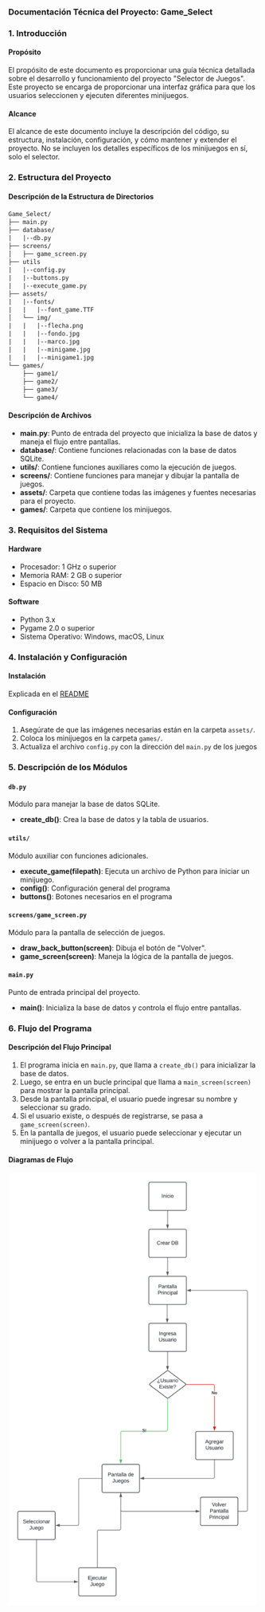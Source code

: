 ### Documentación Técnica del Proyecto: Game_Select

### 1. Introducción

#### Propósito

El propósito de este documento es proporcionar una guía técnica detallada sobre el desarrollo y funcionamiento del proyecto "Selector de Juegos". Este proyecto se encarga de proporcionar una interfaz gráfica para que los usuarios seleccionen y ejecuten diferentes minijuegos.

#### Alcance

El alcance de este documento incluye la descripción del código, su estructura, instalación, configuración, y cómo mantener y extender el proyecto. No se incluyen los detalles específicos de los minijuegos en sí, solo el selector.

### 2. Estructura del Proyecto

#### Descripción de la Estructura de Directorios

```
Game_Select/
├── main.py
├── database/
|   |--db.py
├── screens/
│   ├── game_screen.py
├── utils
|   |--config.py
|   |--buttons.py
|   |--execute_game.py
├── assets/
|   |--fonts/
|   |   |--font_game.TTF
│   └── img/
|   |   |--flecha.png
|   |   |--fondo.jpg
|   |   |--marco.jpg
|   |   |--minigame.jpg
|   |   |--minigame1.jpg
└── games/
    ├── game1/
    ├── game2/
    ├── game3/
    └── game4/
```

#### Descripción de Archivos

-   **main.py**: Punto de entrada del proyecto que inicializa la base de datos y maneja el flujo entre pantallas.
-   **database/**: Contiene funciones relacionadas con la base de datos SQLite.
-   **utils/**: Contiene funciones auxiliares como la ejecución de juegos.
-   **screens/**: Contiene funciones para manejar y dibujar la pantalla de juegos.
-   **assets/**: Carpeta que contiene todas las imágenes y fuentes necesarias para el proyecto.
-   **games/**: Carpeta que contiene los minijuegos.

### 3. Requisitos del Sistema

#### Hardware

-   Procesador: 1 GHz o superior
-   Memoria RAM: 2 GB o superior
-   Espacio en Disco: 50 MB

#### Software

-   Python 3.x
-   Pygame 2.0 o superior
-   Sistema Operativo: Windows, macOS, Linux

### 4. Instalación y Configuración

#### Instalación

Explicada en el [README](README.md)

#### Configuración

1. Asegúrate de que las imágenes necesarias están en la carpeta `assets/`.
2. Coloca los minijuegos en la carpeta `games/`.
3. Actualiza el archivo `config.py` con la dirección del `main.py` de los juegos

### 5. Descripción de los Módulos

#### `db.py`

Módulo para manejar la base de datos SQLite.

-   **create_db()**: Crea la base de datos y la tabla de usuarios.

#### `utils/`

Módulo auxiliar con funciones adicionales.

-   **execute_game(filepath)**: Ejecuta un archivo de Python para iniciar un minijuego.
-   **config()**: Configuración general del programa
-   **buttons()**: Botones necesarios en el programa

#### `screens/game_screen.py`

Módulo para la pantalla de selección de juegos.

-   **draw_back_button(screen)**: Dibuja el botón de "Volver".
-   **game_screen(screen)**: Maneja la lógica de la pantalla de juegos.

#### `main.py`

Punto de entrada principal del proyecto.

-   **main()**: Inicializa la base de datos y controla el flujo entre pantallas.

### 6. Flujo del Programa

#### Descripción del Flujo Principal

1. El programa inicia en `main.py`, que llama a `create_db()` para inicializar la base de datos.
2. Luego, se entra en un bucle principal que llama a `main_screen(screen)` para mostrar la pantalla principal.
3. Desde la pantalla principal, el usuario puede ingresar su nombre y seleccionar su grado.
4. Si el usuario existe, o después de registrarse, se pasa a `game_screen(screen)`.
5. En la pantalla de juegos, el usuario puede seleccionar y ejecutar un minijuego o volver a la pantalla principal.

#### Diagramas de Flujo

<img src="Diagrama de Flujo.png" alt="Diagrama de Flujo" style="width:500px;"/>
